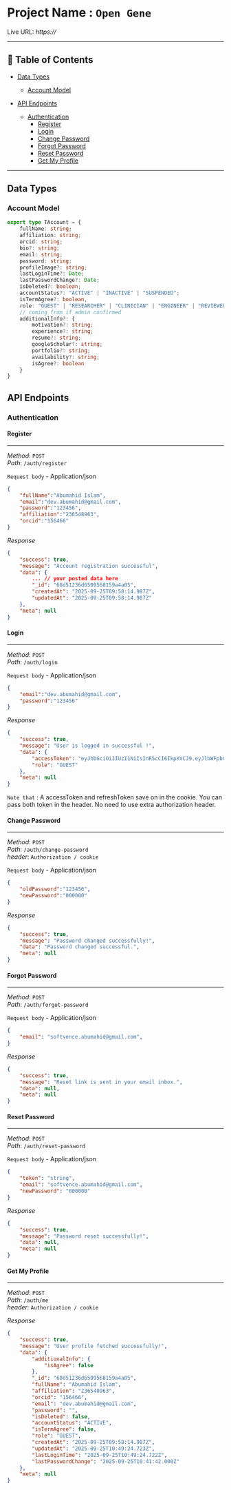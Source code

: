 # Project Name : `Open Gene`

Live URL: *https://*

---


## 📑 Table of Contents

- [Data Types](#data-types)
    - [Account Model](#account-model)


- [API Endpoints](#api-endpoints)
    - [Authentication](#authentication)
        - [Register](#register)
        - [Login](#login)
        - [Change Password](#change-password)
        - [Forgot Password](#forgot-password)
        - [Reset Password](#reset-password)
        - [Get My Profile](#get-my-profile)


 ---


## Data Types 

### Account Model
```ts
export type TAccount = {
    fullName: string;
    affiliation: string;
    orcid: string;
    bio?: string;
    email: string;
    password: string;
    profileImage?: string;
    lastLoginTime?: Date;
    lastPasswordChange?: Date;
    isDeleted?: boolean;
    accountStatus?: "ACTIVE" | "INACTIVE" | "SUSPENDED";
    isTermAgree?: boolean,
    role: "GUEST" | "RESEARCHER" | "CLINICIAN" | "ENGINEER" | "REVIEWER" | "DONAR" | "ADMIN";
    // coming from if admin confirmed
    additionalInfo?: {
        motivation?: string;
        experience?: string;
        resume?: string;
        googleScholar?: string;
        portfolio?: string;
        availability?: string;
        isAgree?: boolean
    }
}

```

## API Endpoints

### Authentication

#### Register
---
*Method*: `POST` <br/>
*Path*: `/auth/register` <br/>

`Request body` - Application/json <br/>

```json
{
    "fullName":"Abumahid Islam",
    "email":"dev.abumahid@gmail.com",
    "password":"123456",
    "affiliation":"236548963",
    "orcid":"156466"
}
``` 

*Response*
```json
{
    "success": true,
    "message": "Account registration successful",
    "data": {
        ... // your posted data here
        "_id": "68d51236d6509568159a4a05",
        "createdAt": "2025-09-25T09:58:14.987Z",
        "updatedAt": "2025-09-25T09:58:14.987Z"
    },
    "meta": null
}
```


#### Login
---
*Method*: `POST` <br/>
*Path*: `/auth/login` <br/>

`Request body` - Application/json <br/>

```json
{
    "email":"dev.abumahid@gmail.com",
    "password":"123456"
}
``` 

*Response*
```json
{
    "success": true,
    "message": "User is logged in successful !",
    "data": {
        "accessToken": "eyJhbGciOiJIUzI1NiIsInR5cCI6IkpXVCJ9.eyJlbWFpbCI6ImRldi5hYnVtYWhpZEBnbWFpbC5jb20iLCJyb2xlIjoiR1VFU1QiLCJpYXQiOjE3NTg3OTQ0NDIsImV4cCI6MTc1OTM5OTI0Mn0.Z1zxPmdMVYMwElHFfPdQHbjakVwS_-pDsOPzw5FAXcc",
        "role": "GUEST"
    },
    "meta": null
}
```

`Note that` : A accessToken and refreshToken save on in the cookie. You can pass both token in the header. No need to use extra authorization header.

#### Change Password
---
*Method*: `POST` <br/>
*Path*: `/auth/change-password` <br/>
*header*: `Authorization / cookie` <br/>

`Request body` - Application/json <br/>

```json
{
    "oldPassword":"123456",
    "newPassword":"000000"
}
``` 

*Response*
```json
{
    "success": true,
    "message": "Password changed successfully!",
    "data": "Password changed successful.",
    "meta": null
}
```

#### Forgot Password
---
*Method*: `POST` <br/>
*Path*: `/auth/forgot-password` <br/>

`Request body` - Application/json <br/>

```json
{
    "email": "softvence.abumahid@gmail.com",
}
``` 

*Response*
```json
{
    "success": true,
    "message": "Reset link is sent in your email inbox.",
    "data": null,
    "meta": null
}
```

#### Reset Password
---
*Method*: `POST` <br/>
*Path*: `/auth/reset-password` <br/>

`Request body` - Application/json <br/>

```json
{
    "token": "string",
    "email": "softvence.abumahid@gmail.com",
    "newPassword": "000000"
}
``` 

*Response*
```json
{
    "success": true,
    "message": "Password reset successfully!",
    "data": null,
    "meta": null
}
```

#### Get My Profile
---
*Method*: `POST` <br/>
*Path*: `/auth/me` <br/>
*header*: `Authorization / cookie` <br/>

*Response*
```json
{
    "success": true,
    "message": "User profile fetched successfully!",
    "data": {
        "additionalInfo": {
            "isAgree": false
        },
        "_id": "68d51236d6509568159a4a05",
        "fullName": "Abumahid Islam",
        "affiliation": "236548963",
        "orcid": "156466",
        "email": "dev.abumahid@gmail.com",
        "password": "",
        "isDeleted": false,
        "accountStatus": "ACTIVE",
        "isTermAgree": false,
        "role": "GUEST",
        "createdAt": "2025-09-25T09:58:14.987Z",
        "updatedAt": "2025-09-25T10:49:24.723Z",
        "lastLoginTime": "2025-09-25T10:49:24.722Z",
        "lastPasswordChange": "2025-09-25T10:41:42.000Z"
    },
    "meta": null
}
```